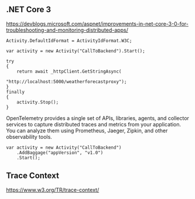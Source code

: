 


## .NET Core 3 ##

https://devblogs.microsoft.com/aspnet/improvements-in-net-core-3-0-for-troubleshooting-and-monitoring-distributed-apps/


    Activity.DefaultIdFormat = ActivityIdFormat.W3C;

    var activity = new Activity("CallToBackend").Start();

    try
    {
        return await _httpClient.GetStringAsync(
                               "http://localhost:5000/weatherforecastproxy");
    }
    finally
    {
        activity.Stop();
    }

OpenTelemetry provides a single set of APIs, libraries, agents, and collector services to capture distributed traces and metrics from your application. You can analyze them using Prometheus, Jaeger, Zipkin, and other observability tools.


    var activity = new Activity("CallToBackend")
        .AddBaggage("appVersion", "v1.0")
        .Start();



## Trace Context ##

https://www.w3.org/TR/trace-context/

